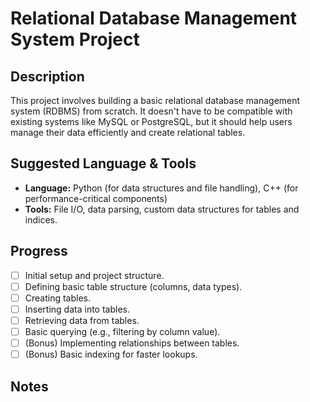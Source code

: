 # Relational Database Management System Project

## Description

This project involves building a basic relational database management system (RDBMS) from scratch. It doesn't have to be compatible with existing systems like MySQL or PostgreSQL, but it should help users manage their data efficiently and create relational tables.

## Suggested Language & Tools

*   **Language:** Python (for data structures and file handling), C++ (for performance-critical components)
*   **Tools:** File I/O, data parsing, custom data structures for tables and indices.

## Progress

*   [ ] Initial setup and project structure.
*   [ ] Defining basic table structure (columns, data types).
*   [ ] Creating tables.
*   [ ] Inserting data into tables.
*   [ ] Retrieving data from tables.
*   [ ] Basic querying (e.g., filtering by column value).
*   [ ] (Bonus) Implementing relationships between tables.
*   [ ] (Bonus) Basic indexing for faster lookups.

## Notes

